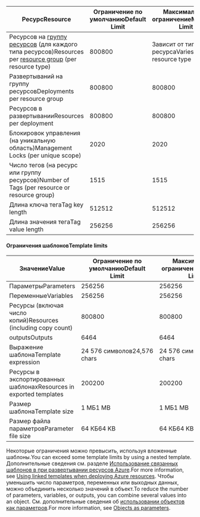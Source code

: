 | <span data-ttu-id="3b304-101">Ресурс</span><span class="sxs-lookup"><span data-stu-id="3b304-101">Resource</span></span> | <span data-ttu-id="3b304-102">Ограничение по умолчанию</span><span class="sxs-lookup"><span data-stu-id="3b304-102">Default Limit</span></span> | <span data-ttu-id="3b304-103">Максимальное ограничение</span><span class="sxs-lookup"><span data-stu-id="3b304-103">Maximum Limit</span></span> |
| --- | --- | --- |
| <span data-ttu-id="3b304-104">Ресурсов на [группу ресурсов](../articles/azure-resource-manager/resource-group-overview.md#resource-groups) (для каждого типа ресурсов)</span><span class="sxs-lookup"><span data-stu-id="3b304-104">Resources per [resource group](../articles/azure-resource-manager/resource-group-overview.md#resource-groups) (per resource type)</span></span> |<span data-ttu-id="3b304-105">800</span><span class="sxs-lookup"><span data-stu-id="3b304-105">800</span></span> |<span data-ttu-id="3b304-106">Зависит от типа ресурса</span><span class="sxs-lookup"><span data-stu-id="3b304-106">Varies per resource type</span></span> |
| <span data-ttu-id="3b304-107">Развертываний на группу ресурсов</span><span class="sxs-lookup"><span data-stu-id="3b304-107">Deployments per resource group</span></span> |<span data-ttu-id="3b304-108">800</span><span class="sxs-lookup"><span data-stu-id="3b304-108">800</span></span> |<span data-ttu-id="3b304-109">800</span><span class="sxs-lookup"><span data-stu-id="3b304-109">800</span></span> |
| <span data-ttu-id="3b304-110">Ресурсов в развертывании</span><span class="sxs-lookup"><span data-stu-id="3b304-110">Resources per deployment</span></span> |<span data-ttu-id="3b304-111">800</span><span class="sxs-lookup"><span data-stu-id="3b304-111">800</span></span> |<span data-ttu-id="3b304-112">800</span><span class="sxs-lookup"><span data-stu-id="3b304-112">800</span></span> |
| <span data-ttu-id="3b304-113">Блокировок управления (на уникальную область)</span><span class="sxs-lookup"><span data-stu-id="3b304-113">Management Locks (per unique scope)</span></span> |<span data-ttu-id="3b304-114">20</span><span class="sxs-lookup"><span data-stu-id="3b304-114">20</span></span> |<span data-ttu-id="3b304-115">20</span><span class="sxs-lookup"><span data-stu-id="3b304-115">20</span></span> |
| <span data-ttu-id="3b304-116">Число тегов (на ресурс или группу ресурсов)</span><span class="sxs-lookup"><span data-stu-id="3b304-116">Number of Tags (per resource or resource group)</span></span> |<span data-ttu-id="3b304-117">15</span><span class="sxs-lookup"><span data-stu-id="3b304-117">15</span></span> |<span data-ttu-id="3b304-118">15</span><span class="sxs-lookup"><span data-stu-id="3b304-118">15</span></span> |
| <span data-ttu-id="3b304-119">Длина ключа тега</span><span class="sxs-lookup"><span data-stu-id="3b304-119">Tag key length</span></span> |<span data-ttu-id="3b304-120">512</span><span class="sxs-lookup"><span data-stu-id="3b304-120">512</span></span> |<span data-ttu-id="3b304-121">512</span><span class="sxs-lookup"><span data-stu-id="3b304-121">512</span></span> |
| <span data-ttu-id="3b304-122">Длина значения тега</span><span class="sxs-lookup"><span data-stu-id="3b304-122">Tag value length</span></span> |<span data-ttu-id="3b304-123">256</span><span class="sxs-lookup"><span data-stu-id="3b304-123">256</span></span> |<span data-ttu-id="3b304-124">256</span><span class="sxs-lookup"><span data-stu-id="3b304-124">256</span></span> |


#### <a name="template-limits"></a><span data-ttu-id="3b304-125">Ограничения шаблонов</span><span class="sxs-lookup"><span data-stu-id="3b304-125">Template limits</span></span>

| <span data-ttu-id="3b304-126">Значение</span><span class="sxs-lookup"><span data-stu-id="3b304-126">Value</span></span> | <span data-ttu-id="3b304-127">Ограничение по умолчанию</span><span class="sxs-lookup"><span data-stu-id="3b304-127">Default Limit</span></span> | <span data-ttu-id="3b304-128">Максимальное ограничение</span><span class="sxs-lookup"><span data-stu-id="3b304-128">Maximum Limit</span></span> |
| --- | --- | --- |
| <span data-ttu-id="3b304-129">Параметры</span><span class="sxs-lookup"><span data-stu-id="3b304-129">Parameters</span></span> |<span data-ttu-id="3b304-130">256</span><span class="sxs-lookup"><span data-stu-id="3b304-130">256</span></span> |<span data-ttu-id="3b304-131">256</span><span class="sxs-lookup"><span data-stu-id="3b304-131">256</span></span> |
| <span data-ttu-id="3b304-132">Переменные</span><span class="sxs-lookup"><span data-stu-id="3b304-132">Variables</span></span> |<span data-ttu-id="3b304-133">256</span><span class="sxs-lookup"><span data-stu-id="3b304-133">256</span></span> |<span data-ttu-id="3b304-134">256</span><span class="sxs-lookup"><span data-stu-id="3b304-134">256</span></span> |
| <span data-ttu-id="3b304-135">Ресурсы (включая число копий)</span><span class="sxs-lookup"><span data-stu-id="3b304-135">Resources (including copy count)</span></span> |<span data-ttu-id="3b304-136">800</span><span class="sxs-lookup"><span data-stu-id="3b304-136">800</span></span> |<span data-ttu-id="3b304-137">800</span><span class="sxs-lookup"><span data-stu-id="3b304-137">800</span></span> |
| <span data-ttu-id="3b304-138">outputs</span><span class="sxs-lookup"><span data-stu-id="3b304-138">Outputs</span></span> |<span data-ttu-id="3b304-139">64</span><span class="sxs-lookup"><span data-stu-id="3b304-139">64</span></span> |<span data-ttu-id="3b304-140">64</span><span class="sxs-lookup"><span data-stu-id="3b304-140">64</span></span> |
| <span data-ttu-id="3b304-141">Выражение шаблона</span><span class="sxs-lookup"><span data-stu-id="3b304-141">Template expression</span></span> |<span data-ttu-id="3b304-142">24 576 символов</span><span class="sxs-lookup"><span data-stu-id="3b304-142">24,576 chars</span></span> |<span data-ttu-id="3b304-143">24 576 символов</span><span class="sxs-lookup"><span data-stu-id="3b304-143">24,576 chars</span></span> |
| <span data-ttu-id="3b304-144">Ресурсы в экспортированных шаблонах</span><span class="sxs-lookup"><span data-stu-id="3b304-144">Resources in exported templates</span></span> |<span data-ttu-id="3b304-145">200</span><span class="sxs-lookup"><span data-stu-id="3b304-145">200</span></span> |<span data-ttu-id="3b304-146">200</span><span class="sxs-lookup"><span data-stu-id="3b304-146">200</span></span> | 
| <span data-ttu-id="3b304-147">Размер шаблона</span><span class="sxs-lookup"><span data-stu-id="3b304-147">Template size</span></span> |<span data-ttu-id="3b304-148">1 МБ</span><span class="sxs-lookup"><span data-stu-id="3b304-148">1 MB</span></span> |<span data-ttu-id="3b304-149">1 МБ</span><span class="sxs-lookup"><span data-stu-id="3b304-149">1 MB</span></span> |
| <span data-ttu-id="3b304-150">Размер файла параметров</span><span class="sxs-lookup"><span data-stu-id="3b304-150">Parameter file size</span></span> |<span data-ttu-id="3b304-151">64 КБ</span><span class="sxs-lookup"><span data-stu-id="3b304-151">64 KB</span></span> |<span data-ttu-id="3b304-152">64 КБ</span><span class="sxs-lookup"><span data-stu-id="3b304-152">64 KB</span></span> |

<span data-ttu-id="3b304-153">Некоторые ограничения можно превысить, используя вложенные шаблоны.</span><span class="sxs-lookup"><span data-stu-id="3b304-153">You can exceed some template limits by using a nested template.</span></span> <span data-ttu-id="3b304-154">Дополнительные сведения см. разделе [Использование связанных шаблонов в при развертывании ресурсов Azure](../articles/azure-resource-manager/resource-group-linked-templates.md).</span><span class="sxs-lookup"><span data-stu-id="3b304-154">For more information, see [Using linked templates when deploying Azure resources](../articles/azure-resource-manager/resource-group-linked-templates.md).</span></span> <span data-ttu-id="3b304-155">Чтобы уменьшить число параметров, переменных или выходных данных, можно объединить несколько значений в объект.</span><span class="sxs-lookup"><span data-stu-id="3b304-155">To reduce the number of parameters, variables, or outputs, you can combine several values into an object.</span></span> <span data-ttu-id="3b304-156">См. дополнительные сведения об [использовании объектов как параметров](../articles/azure-resource-manager/resource-manager-objects-as-parameters.md).</span><span class="sxs-lookup"><span data-stu-id="3b304-156">For more information, see [Objects as parameters](../articles/azure-resource-manager/resource-manager-objects-as-parameters.md).</span></span>